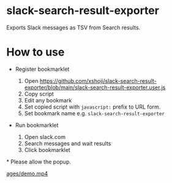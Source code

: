 # slack-search-result-exporter

Exports Slack messages as TSV from Search results.

# How to use

* Register bookmarklet
  1. Open https://github.com/xshoji/slack-search-result-exporter/blob/main/slack-search-result-exporter.user.js
  1. Copy script
  1. Edit any bookmark
  1. Set copied script with `javascript:` prefix to URL form.
  1. Set bookmark name e.g. `slack-search-result-exporter`

* Run bookmarklet 
  1. Open slack.com
  1. Search messages and wait results
  1. Click bookmarklet

\* Please allow the popup.

[ages/demo.mp4](https://github.com/user-attachments/assets/95238129-c958-40c7-8fb0-63a151d1d45b)





